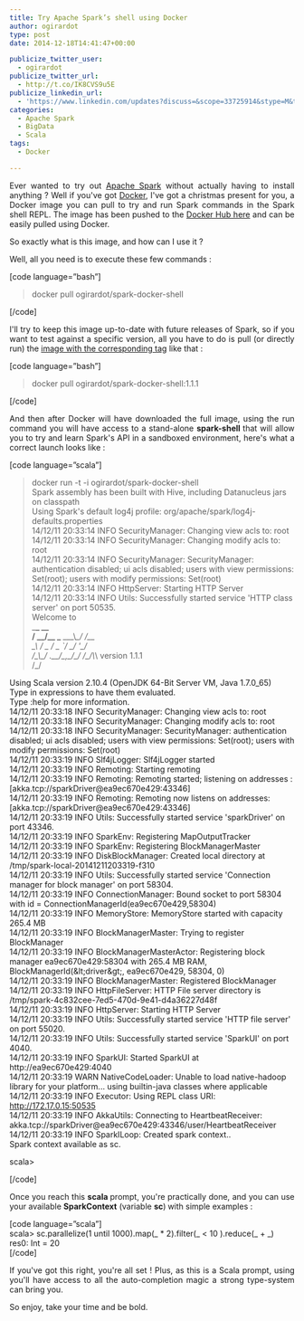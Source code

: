 ```yaml
---
title: Try Apache Spark’s shell using Docker
author: ogirardot
type: post
date: 2014-12-18T14:41:47+00:00

publicize_twitter_user:
  - ogirardot
publicize_twitter_url:
  - http://t.co/IK8CVS9u5E
publicize_linkedin_url:
  - 'https://www.linkedin.com/updates?discuss=&scope=33725914&stype=M&topic=5951355451256897536&type=U&a=P4nc'
categories:
  - Apache Spark
  - BigData
  - Scala
tags:
  - Docker

---
```

<p style="text-align:justify;">
  Ever wanted to try out <a title="Apache Spark" href="https://spark.apache.org/">Apache Spark</a> without actually having to install anything ? Well if you've got <a title="Docker" href="https://www.docker.com/">Docker</a>, I've got a christmas present for you, a Docker image you can pull to try and run Spark commands in the Spark shell REPL. The image has been pushed to the <a href="https://registry.hub.docker.com/u/ogirardot/spark-docker-shell">Docker Hub here</a> and can be easily pulled using Docker.
</p>

<p style="text-align:justify;">
  So exactly what is this image, and how can I use it ?
</p>

<p style="text-align:justify;">
  Well, all you need is to execute these few commands :
</p>

[code language=&#8221;bash&#8221;]  
> docker pull ogirardot/spark-docker-shell

[/code]

<p style="text-align:justify;">
  I'll try to keep this image up-to-date with future releases of Spark, so if you want to test against a specific version, all you have to do is pull (or directly run) the <a href="https://registry.hub.docker.com/u/ogirardot/spark-docker-shell/tags/manage/">image with the corresponding tag</a> like that :
</p>

[code language=&#8221;bash&#8221;]  
> docker pull ogirardot/spark-docker-shell:1.1.1

[/code]

<p style="text-align:justify;">
  And then after Docker will have downloaded the full image, using the run command you will have access to a stand-alone <strong>spark-shell </strong>that will allow you to try and learn Spark's API in a sandboxed environment, here's what a correct launch looks like :
</p>

[code language=&#8221;scala&#8221;]  
> docker run -t -i ogirardot/spark-docker-shell  
Spark assembly has been built with Hive, including Datanucleus jars on classpath  
Using Spark's default log4j profile: org/apache/spark/log4j-defaults.properties  
14/12/11 20:33:14 INFO SecurityManager: Changing view acls to: root  
14/12/11 20:33:14 INFO SecurityManager: Changing modify acls to: root  
14/12/11 20:33:14 INFO SecurityManager: SecurityManager: authentication disabled; ui acls disabled; users with view permissions: Set(root); users with modify permissions: Set(root)  
14/12/11 20:33:14 INFO HttpServer: Starting HTTP Server  
14/12/11 20:33:14 INFO Utils: Successfully started service 'HTTP class server' on port 50535.  
Welcome to  
\___\_ __  
/ \_\_/\_\_ \___ __\_\\_\_/ /\_\_  
\_\ \/ \_ \/ _ \`/ _\_/ '\_/  
/\_\\_\_/ .\_\_/\_,\_/\_/ /\_/\\_\ version 1.1.1  
/_/

Using Scala version 2.10.4 (OpenJDK 64-Bit Server VM, Java 1.7.0_65)  
Type in expressions to have them evaluated.  
Type :help for more information.  
14/12/11 20:33:18 INFO SecurityManager: Changing view acls to: root  
14/12/11 20:33:18 INFO SecurityManager: Changing modify acls to: root  
14/12/11 20:33:18 INFO SecurityManager: SecurityManager: authentication disabled; ui acls disabled; users with view permissions: Set(root); users with modify permissions: Set(root)  
14/12/11 20:33:19 INFO Slf4jLogger: Slf4jLogger started  
14/12/11 20:33:19 INFO Remoting: Starting remoting  
14/12/11 20:33:19 INFO Remoting: Remoting started; listening on addresses :[akka.tcp://sparkDriver@ea9ec670e429:43346]  
14/12/11 20:33:19 INFO Remoting: Remoting now listens on addresses: [akka.tcp://sparkDriver@ea9ec670e429:43346]  
14/12/11 20:33:19 INFO Utils: Successfully started service 'sparkDriver' on port 43346.  
14/12/11 20:33:19 INFO SparkEnv: Registering MapOutputTracker  
14/12/11 20:33:19 INFO SparkEnv: Registering BlockManagerMaster  
14/12/11 20:33:19 INFO DiskBlockManager: Created local directory at /tmp/spark-local-20141211203319-f310  
14/12/11 20:33:19 INFO Utils: Successfully started service 'Connection manager for block manager' on port 58304.  
14/12/11 20:33:19 INFO ConnectionManager: Bound socket to port 58304 with id = ConnectionManagerId(ea9ec670e429,58304)  
14/12/11 20:33:19 INFO MemoryStore: MemoryStore started with capacity 265.4 MB  
14/12/11 20:33:19 INFO BlockManagerMaster: Trying to register BlockManager  
14/12/11 20:33:19 INFO BlockManagerMasterActor: Registering block manager ea9ec670e429:58304 with 265.4 MB RAM, BlockManagerId(&amp;lt;driver&amp;gt;, ea9ec670e429, 58304, 0)  
14/12/11 20:33:19 INFO BlockManagerMaster: Registered BlockManager  
14/12/11 20:33:19 INFO HttpFileServer: HTTP File server directory is /tmp/spark-4c832cee-7ed5-470d-9e41-d4a36227d48f  
14/12/11 20:33:19 INFO HttpServer: Starting HTTP Server  
14/12/11 20:33:19 INFO Utils: Successfully started service 'HTTP file server' on port 55020.  
14/12/11 20:33:19 INFO Utils: Successfully started service 'SparkUI' on port 4040.  
14/12/11 20:33:19 INFO SparkUI: Started SparkUI at http://ea9ec670e429:4040  
14/12/11 20:33:19 WARN NativeCodeLoader: Unable to load native-hadoop library for your platform... using builtin-java classes where applicable  
14/12/11 20:33:19 INFO Executor: Using REPL class URI: http://172.17.0.15:50535  
14/12/11 20:33:19 INFO AkkaUtils: Connecting to HeartbeatReceiver: akka.tcp://sparkDriver@ea9ec670e429:43346/user/HeartbeatReceiver  
14/12/11 20:33:19 INFO SparkILoop: Created spark context..  
Spark context available as sc.

scala>

[/code]

<p style="text-align:justify;">
  Once you reach this <strong>scala </strong>prompt, you're practically done, and you can use your available <strong>SparkContext</strong> (variable <strong>sc</strong>)<strong> </strong>with simple examples :
</p>

[code language=&#8221;scala&#8221;]  
scala> sc.parallelize(1 until 1000).map(_ * 2).filter(_ &lt; 10 ).reduce(_ + _)  
res0: Int = 20  
[/code]

<p style="text-align:justify;">
  If you've got this right, you're all set ! Plus, as this is a Scala prompt, using <tab> you'll have access to all the auto-completion magic a strong type-system can bring you.
</p>

<p style="text-align:justify;">
  So enjoy, take your time and be bold.
</p>